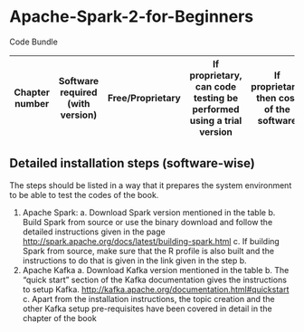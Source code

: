 # Apache-Spark-2-for-Beginners
Code Bundle






| Chapter number | Software required (with version) | Free/Proprietary | If proprietary, can code testing be performed using a trial version | If proprietary, then cost of the software | Download links to the software | Hardware specifications | OS required |
 | -------- | -------- | -------- | -------- | -------- | -------- | -------- | -------- |



## Detailed installation steps (software-wise)
The steps should be listed in a way that it prepares the system environment to be able to test the codes of the book.
1. Apache Spark:
a. Download Spark version mentioned in the table
b. Build Spark from source or use the binary download and follow the detailed instructions given in the page
http://spark.apache.org/docs/latest/building-spark.html
c. If building Spark from source, make sure that the R profile is also built and the instructions to do that is given in the link given in
the step b.
2. Apache Kafka
a. Download Kafka version mentioned in the table
b. The “quick start” section of the Kafka documentation gives the instructions to setup Kafka.
http://kafka.apache.org/documentation.html#quickstart
c. Apart from the installation instructions, the topic creation and the other Kafka setup pre-requisites have been covered in detail
in the chapter of the book


